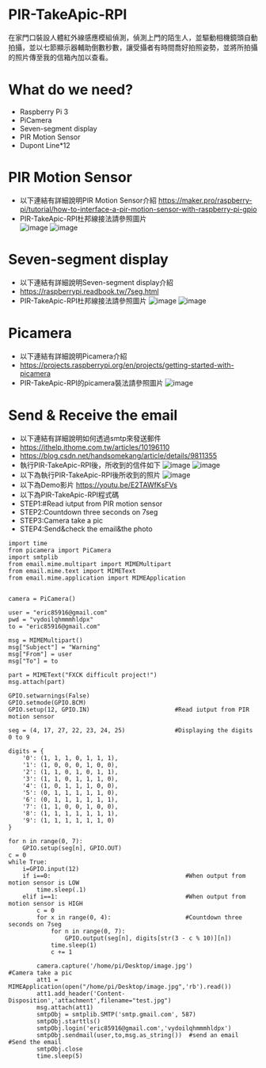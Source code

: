 # PIR-TakeApic-RPI
在家門口裝設人體紅外線感應模組偵測，偵測上門的陌生人，並驅動相機鏡頭自動拍攝，並以七節顯示器輔助倒數秒數，讓受攝者有時間喬好拍照姿勢，並將所拍攝的照片傳至我的信箱內加以查看。
# What do we need?
* Raspberry Pi 3
* PiCamera
* Seven-segment display
* PIR Motion Sensor
* Dupont Line*12
# PIR Motion Sensor
* 以下連結有詳細說明PIR Motion Sensor介紹
https://maker.pro/raspberry-pi/tutorial/how-to-interface-a-pir-motion-sensor-with-raspberry-pi-gpio
* PIR-TakeApic-RPI杜邦線接法請參照圖片  
![image](https://github.com/eric85916/PIR-TakeApic-RPI/blob/master/PIR1.jpg)
![image](https://github.com/eric85916/PIR-TakeApic-RPI/blob/master/PIR2.jpg)
# Seven-segment display
* 以下連結有詳細說明Seven-segment display介紹
* https://raspberrypi.readbook.tw/7seg.html
* PIR-TakeApic-RPI杜邦線接法請參照圖片
![image](https://github.com/eric85916/PIR-TakeApic-RPI/blob/master/7SEG1.jpg)
![image](https://github.com/eric85916/PIR-TakeApic-RPI/blob/master/7SEG2.jpg)
# Picamera
* 以下連結有詳細說明Picamera介紹
* https://projects.raspberrypi.org/en/projects/getting-started-with-picamera
* PIR-TakeApic-RPI的picamera裝法請參照圖片
![image](https://github.com/eric85916/PIR-TakeApic-RPI/blob/master/Picamera.jpg)
# Send & Receive the email
* 以下連結有詳細說明如何透過smtp來發送郵件
* https://ithelp.ithome.com.tw/articles/10196110
* https://blog.csdn.net/handsomekang/article/details/9811355
* 執行PIR-TakeApic-RPI後，所收到的信件如下
![image](https://github.com/eric85916/PIR-TakeApic-RPI/blob/master/ReceiveMail1.jpg)
![image](https://github.com/eric85916/PIR-TakeApic-RPI/blob/master/ReceiveMail2.jpg)
* 以下為執行PIR-TakeApic-RPI後所收到的照片
![image](https://github.com/eric85916/PIR-TakeApic-RPI/blob/master/ReceiveMail3.jpg)
* 以下為Demo影片
https://youtu.be/E2TAWfKsFVs
* 以下為PIR-TakeApic-RPI程式碼
* STEP1:#Read iutput from PIR motion sensor
* STEP2:Countdown three seconds on 7seg
* STEP3:Camera take a pic
* STEP4:Send&check the email&the photo 
```import RPi.GPIO as GPIO
import time
from picamera import PiCamera
import smtplib
from email.mime.multipart import MIMEMultipart
from email.mime.text import MIMEText
from email.mime.application import MIMEApplication


camera = PiCamera()

user = "eric85916@gmail.com"                
pwd = "vydoilqhmmmhldpx"
to = "eric85916@gmail.com"

msg = MIMEMultipart()
msg["Subject"] = "Warning"
msg["From"] = user
msg["To"] = to

part = MIMEText("FXCK difficult project!")
msg.attach(part)

GPIO.setwarnings(False)
GPIO.setmode(GPIO.BCM)
GPIO.setup(12, GPIO.IN)                        #Read iutput from PIR motion sensor

seg = (4, 17, 27, 22, 23, 24, 25)              #Displaying the digits 0 to 9

digits = {
    '0': (1, 1, 1, 0, 1, 1, 1),
    '1': (1, 0, 0, 0, 1, 0, 0),
    '2': (1, 1, 0, 1, 0, 1, 1),
    '3': (1, 1, 0, 1, 1, 1, 0),
    '4': (1, 0, 1, 1, 1, 0, 0),
    '5': (0, 1, 1, 1, 1, 1, 0),
    '6': (0, 1, 1, 1, 1, 1, 1),
    '7': (1, 1, 0, 0, 1, 0, 0),
    '8': (1, 1, 1, 1, 1, 1, 1),
    '9': (1, 1, 1, 1, 1, 1, 0)
}

for n in range(0, 7):
    GPIO.setup(seg[n], GPIO.OUT)
c = 0 
while True:
    i=GPIO.input(12)
    if i==0:                                      #When output from motion sensor is LOW
        time.sleep(.1)
    elif i==1:                                    #When output from motion sensor is HIGH
        c = 0
        for x in range(0, 4):                     #Countdown three seconds on 7seg
            for n in range(0, 7):
                GPIO.output(seg[n], digits[str(3 - c % 10)][n])
            time.sleep(1)
            c += 1
        
        camera.capture('/home/pi/Desktop/image.jpg')                 #Camera take a pic
        att1 = MIMEApplication(open("/home/pi/Desktop/image.jpg",'rb').read())
        att1.add_header('Content-Disposition','attachment',filename="test.jpg")
        msg.attach(att1)
        smtpObj = smtplib.SMTP('smtp.gmail.com', 587)
        smtpObj.starttls()
        smtpObj.login('eric85916@gmail.com','vydoilqhmmmhldpx')
        smtpObj.sendmail(user,to,msg.as_string())  #send an email   #Send the email
        smtpObj.close
        time.sleep(5)
